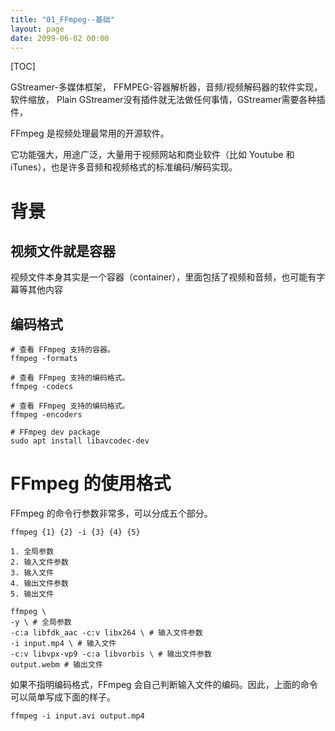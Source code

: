 ```yaml
---
title: "01_FFmpeg--基础"
layout: page
date: 2099-06-02 00:00
---
```


[TOC]




GStreamer-多媒体框架，
FFMPEG-容器解析器，音频/视频解码器的软件实现，软件缩放，
Plain GStreamer没有插件就无法做任何事情，GStreamer需要各种插件，


FFmpeg 是视频处理最常用的开源软件。

它功能强大，用途广泛，大量用于视频网站和商业软件（比如 Youtube 和 iTunes），也是许多音频和视频格式的标准编码/解码实现。

# 背景

## 视频文件就是容器
视频文件本身其实是一个容器（container），里面包括了视频和音频，也可能有字幕等其他内容

## 编码格式

```shell
# 查看 FFmpeg 支持的容器。
ffmpeg -formats

# 查看 FFmpeg 支持的编码格式。
ffmpeg -codecs

# 查看 FFmpeg 支持的编码格式。
ffmpeg -encoders
```
```shell
# FFmpeg dev package
sudo apt install libavcodec-dev
```
# FFmpeg 的使用格式
FFmpeg 的命令行参数非常多，可以分成五个部分。


```shell
ffmpeg {1} {2} -i {3} {4} {5}

1. 全局参数
2. 输入文件参数
3. 输入文件
4. 输出文件参数
5. 输出文件
```

```shell
ffmpeg \
-y \ # 全局参数
-c:a libfdk_aac -c:v libx264 \ # 输入文件参数
-i input.mp4 \ # 输入文件
-c:v libvpx-vp9 -c:a libvorbis \ # 输出文件参数
output.webm # 输出文件
```

如果不指明编码格式，FFmpeg 会自己判断输入文件的编码。因此，上面的命令可以简单写成下面的样子。


```shell
ffmpeg -i input.avi output.mp4
```